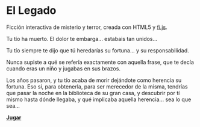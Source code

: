 # El Legado

Ficción interactiva de misterio y terror, creada con HTML5 y <a href="http://baltasarq.github.io/fi-js/" target="_blank">fi.js</a>.

Tu tío ha muerto.
El dolor te embarga... estabais tan unidos...

Tu tío siempre te dijo que tú heredarías su fortuna... y su responsabilidad.

Nunca supiste a qué se refería exactamente con aquella frase, que te decía cuando eras un niño y jugabas en sus brazos.

Los años pasaron, y tu tío acaba de morir dejándote como herencia su fortuna. Eso sí, para obtenerla, para ser merecedor de la misma, tendrías que pasar la noche en la biblioteca de su gran casa, y descubrir por tí mismo hasta dónde llegaba, y qué implicaba aquella herencia... sea lo que sea...

**<a href="https://baltasarq.github.io/legado/">Jugar</a>**
